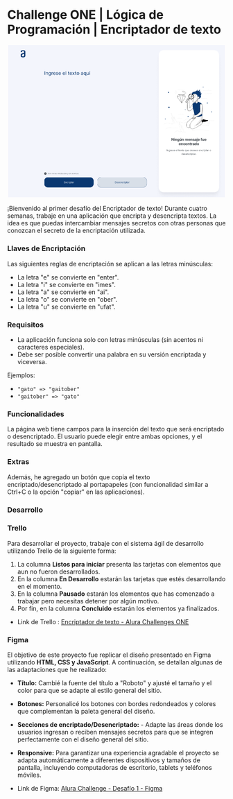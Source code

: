 # Challenge ONE | Lógica de Programación | Encriptador de texto

<p align="center">
     <img width="500" heigth="300" src="img/proyecto.png">
</p>

¡Bienvenido al primer desafío del Encriptador de texto! Durante cuatro semanas, trabaje en una aplicación que encripta y desencripta textos. La idea es que puedas intercambiar mensajes secretos con otras personas que conozcan el secreto de la encriptación utilizada.


### Llaves de Encriptación

Las siguientes reglas de encriptación se aplican a las letras minúsculas:

- La letra "e" se convierte en "enter".
- La letra "i" se convierte en "imes".
- La letra "a" se convierte en "ai".
- La letra "o" se convierte en "ober".
- La letra "u" se convierte en "ufat".


### Requisitos

- La aplicación funciona solo con letras minúsculas (sin acentos ni caracteres especiales).
- Debe ser posible convertir una palabra en su versión encriptada y viceversa.

Ejemplos:
- `"gato" => "gaitober"`
- `"gaitober" => "gato"`


### Funcionalidades

La página web tiene campos para la inserción del texto que será encriptado o desencriptado. El usuario puede elegir entre ambas opciones, y el resultado se muestra en pantalla.


### Extras

Además, he agregado un botón que copia el texto encriptado/desencriptado al portapapeles (con funcionalidad similar a Ctrl+C o la opción "copiar" en las aplicaciones).


### Desarrollo

### Trello
Para desarrollar el proyecto, trabaje con el sistema ágil de desarrollo utilizando Trello de la siguiente forma:

1. La columna **Listos para iniciar** presenta las tarjetas con elementos que aun no fueron desarrollados.
2. En la columna **En Desarrollo** estarán las tarjetas que estés desarrollando en el momento.
3. En la columna **Pausado** estarán los elementos que has comenzado a trabajar pero necesitas detener por algún motivo.
4. Por fin, en la columna **Concluido** estarán los elementos ya finalizados.

- Link de Trello : [Encriptador de texto - Alura Challenges ONE](https://trello.com/b/WTdfcewC/encriptador-de-texto-alura-challenges-oracle-one)


### Figma

El objetivo de este proyecto fue replicar el diseño presentado en Figma utilizando **HTML, CSS y JavaScript**. A continuación, se detallan algunas de las adaptaciones que he realizado:

- **Título:** Cambié la fuente del título a "Roboto" y ajusté el tamaño y el color para que se adapte al estilo general del sitio.
- **Botones:** Personalicé los botones con bordes redondeados y colores que complementan la paleta general del diseño.
- **Secciones de encriptado/Desencriptado:** - Adapte las áreas donde los usuarios ingresan o reciben mensajes secretos para que se integren perfectamente con el diseño general del sitio.
- **Responsive:** Para garantizar una experiencia agradable el proyecto se adapta automáticamente a diferentes dispositivos y tamaños de pantalla, incluyendo computadoras de escritorio, tablets y teléfonos móviles.

- Link de Figma: [Alura Challenge - Desafío 1 - Figma](https://www.figma.com/design/trP3p5nEh7XUyB3n2bomjP/Alura-Challenge---Desaf%C3%ADo-1---L%C3%B3gica?node-id=2-72&t=lkrkW6N5V1jTo3gj-0) 